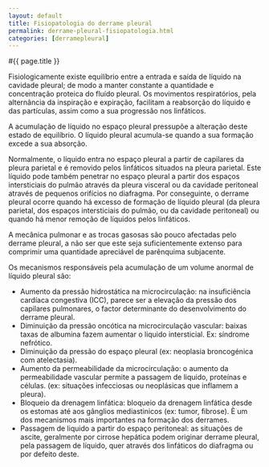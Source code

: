 ```yaml
---
layout: default
title: Fisiopatologia do derrame pleural
permalink: derrame-pleural-fisiopatologia.html
categories: [derramepleural]
---
```


#{{ page.title }}

Fisiologicamente existe equilíbrio entre a entrada e saída de líquido na cavidade pleural; de modo a manter constante a quantidade e concentração proteica do fluído pleural. Os movimentos respiratórios, pela alternância da inspiração e expiração, facilitam a reabsorção do líquido e das partículas, assim como a sua progressão nos linfáticos.

A acumulação de líquido no espaço pleural pressupõe a alteração deste estado de equilíbrio. O líquido pleural acumula-se quando a sua formação excede a sua absorção.

Normalmente, o líquido entra no espaço pleural a partir de capilares da pleura parietal e é removido pelos linfáticos situados na pleura parietal. Este líquido pode também penetrar no espaço pleural a partir dos espaços intersticiais do pulmão através da pleura visceral ou da cavidade peritoneal através de pequenos orifícios no diafragma. Por conseguinte, o derrame pleural ocorre quando há excesso de formação de líquido pleural (da pleura parietal, dos espaços intersticiais do pulmão, ou da cavidade peritoneal) ou quando há menor remoção de líquidos pelos linfáticos.

A mecânica pulmonar e as trocas gasosas são pouco afectadas pelo derrame pleural, a não ser que este seja suficientemente extenso para comprimir uma quantidade apreciável de parênquima subjacente.

Os mecanismos responsáveis pela acumulação de um volume anormal de líquido pleural são:

* Aumento da pressão hidrostática na microcirculação: na insuficiência cardíaca congestiva (ICC), parece ser a elevação da pressão dos capilares pulmonares, o factor determinante do desenvolvimento do derrame pleural.
* Diminuição da pressão oncótica na microcirculação vascular: baixas taxas de albumina fazem aumentar o liquido intersticial. Ex: síndrome nefrótico.
* Diminuição da pressão do espaço pleural (ex: neoplasia broncogénica com atelectasia).
* Aumento da permeabilidade da microcirculação: o aumento da permeabilidade vascular permite a passagem de liquido, proteínas e células. (ex: situações infecciosas ou neoplásicas que inflamem a pleura).
* Bloqueio da drenagem linfática: bloqueio da drenagem linfática desde os estomas até aos gânglios mediastinicos (ex: tumor, fibrose). È um dos mecanismos mais importantes na formação dos derrames.
* Passagem de liquido a partir do espaço peritoneal: as situações de ascite, geralmente por cirrose hepática podem originar derrame pleural, pela passagem de líquido, quer através dos linfáticos do diafragma ou por defeito deste.
